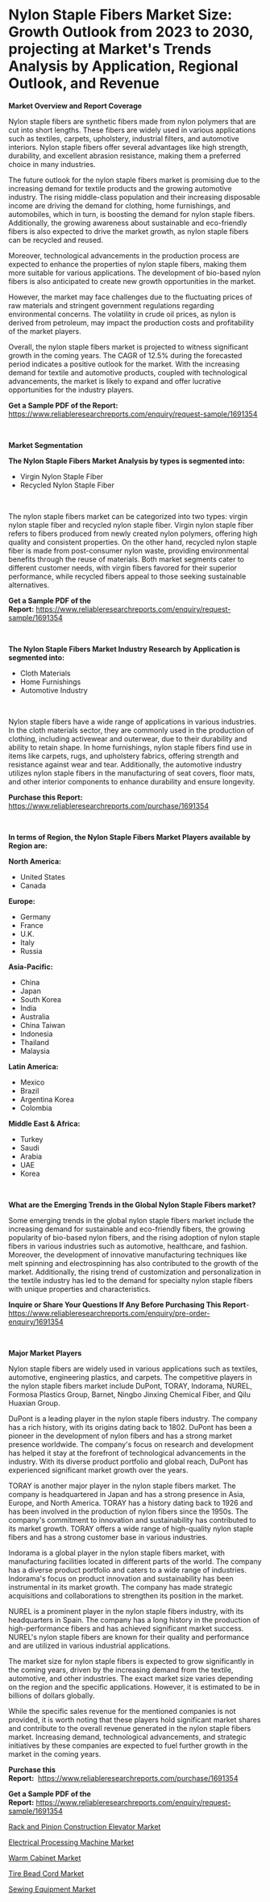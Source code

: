 <p><h1>Nylon Staple Fibers Market Size: Growth Outlook from 2023 to 2030, projecting at Market's Trends Analysis by Application, Regional Outlook, and Revenue</h1></p><p><strong>Market Overview and Report Coverage</strong></p>
<p><p>Nylon staple fibers are synthetic fibers made from nylon polymers that are cut into short lengths. These fibers are widely used in various applications such as textiles, carpets, upholstery, industrial filters, and automotive interiors. Nylon staple fibers offer several advantages like high strength, durability, and excellent abrasion resistance, making them a preferred choice in many industries.</p><p>The future outlook for the nylon staple fibers market is promising due to the increasing demand for textile products and the growing automotive industry. The rising middle-class population and their increasing disposable income are driving the demand for clothing, home furnishings, and automobiles, which in turn, is boosting the demand for nylon staple fibers. Additionally, the growing awareness about sustainable and eco-friendly fibers is also expected to drive the market growth, as nylon staple fibers can be recycled and reused.</p><p>Moreover, technological advancements in the production process are expected to enhance the properties of nylon staple fibers, making them more suitable for various applications. The development of bio-based nylon fibers is also anticipated to create new growth opportunities in the market.</p><p>However, the market may face challenges due to the fluctuating prices of raw materials and stringent government regulations regarding environmental concerns. The volatility in crude oil prices, as nylon is derived from petroleum, may impact the production costs and profitability of the market players.</p><p>Overall, the nylon staple fibers market is projected to witness significant growth in the coming years. The CAGR of 12.5% during the forecasted period indicates a positive outlook for the market. With the increasing demand for textile and automotive products, coupled with technological advancements, the market is likely to expand and offer lucrative opportunities for the industry players.</p></p>
<p><strong>Get a Sample PDF of the Report:</strong> <a href="https://www.reliableresearchreports.com/enquiry/request-sample/1691354">https://www.reliableresearchreports.com/enquiry/request-sample/1691354</a></p>
<p>&nbsp;</p>
<p><strong>Market Segmentation</strong></p>
<p><strong>The Nylon Staple Fibers Market Analysis by types is segmented into:</strong></p>
<p><ul><li>Virgin Nylon Staple Fiber</li><li>Recycled Nylon Staple Fiber</li></ul></p>
<p>&nbsp;</p>
<p><p>The nylon staple fibers market can be categorized into two types: virgin nylon staple fiber and recycled nylon staple fiber. Virgin nylon staple fiber refers to fibers produced from newly created nylon polymers, offering high quality and consistent properties. On the other hand, recycled nylon staple fiber is made from post-consumer nylon waste, providing environmental benefits through the reuse of materials. Both market segments cater to different customer needs, with virgin fibers favored for their superior performance, while recycled fibers appeal to those seeking sustainable alternatives.</p></p>
<p><strong>Get a Sample PDF of the Report:</strong>&nbsp;<a href="https://www.reliableresearchreports.com/enquiry/request-sample/1691354">https://www.reliableresearchreports.com/enquiry/request-sample/1691354</a></p>
<p>&nbsp;</p>
<p><strong>The Nylon Staple Fibers Market Industry Research by Application is segmented into:</strong></p>
<p><ul><li>Cloth Materials</li><li>Home Furnishings</li><li>Automotive Industry</li></ul></p>
<p>&nbsp;</p>
<p><p>Nylon staple fibers have a wide range of applications in various industries. In the cloth materials sector, they are commonly used in the production of clothing, including activewear and outerwear, due to their durability and ability to retain shape. In home furnishings, nylon staple fibers find use in items like carpets, rugs, and upholstery fabrics, offering strength and resistance against wear and tear. Additionally, the automotive industry utilizes nylon staple fibers in the manufacturing of seat covers, floor mats, and other interior components to enhance durability and ensure longevity.</p></p>
<p><strong>Purchase this Report:</strong>&nbsp; <a href="https://www.reliableresearchreports.com/purchase/1691354">https://www.reliableresearchreports.com/purchase/1691354</a></p>
<p>&nbsp;</p>
<p><strong>In terms of Region, the Nylon Staple Fibers Market Players available by Region are:</strong></p>
<p>
    <p> <strong> North America: </strong>
        <ul>
            <li>United States</li>
            <li>Canada</li>
        </ul>
        </p> 
    <p> <strong> Europe: </strong>
        <ul>
            <li>Germany</li>
            <li>France</li>
            <li>U.K.</li>
            <li>Italy</li>
            <li>Russia</li>
        </ul>
        </p> 
    <p> <strong> Asia-Pacific: </strong>
        <ul>
            <li>China</li>
            <li>Japan</li>
            <li>South Korea</li>
            <li>India</li>
            <li>Australia</li>
            <li>China Taiwan</li>
            <li>Indonesia</li>
            <li>Thailand</li>
            <li>Malaysia</li>
        </ul>
        </p> 
    <p> <strong> Latin America: </strong>
        <ul>
            <li>Mexico</li>
            <li>Brazil</li>
            <li>Argentina Korea</li>
            <li>Colombia</li>
        </ul>
        </p> 
    <p> <strong> Middle East & Africa: </strong>
        <ul>
            <li>Turkey</li>
            <li>Saudi</li>
            <li>Arabia</li>
            <li>UAE</li>
            <li>Korea</li>
        </ul>
    </p>
    </p>
<p>&nbsp;</p>
<p><strong>What are the Emerging Trends in the Global Nylon Staple Fibers market?</strong></p>
<p><p>Some emerging trends in the global nylon staple fibers market include the increasing demand for sustainable and eco-friendly fibers, the growing popularity of bio-based nylon fibers, and the rising adoption of nylon staple fibers in various industries such as automotive, healthcare, and fashion. Moreover, the development of innovative manufacturing techniques like melt spinning and electrospinning has also contributed to the growth of the market. Additionally, the rising trend of customization and personalization in the textile industry has led to the demand for specialty nylon staple fibers with unique properties and characteristics.</p></p>
<p><strong>Inquire or Share Your Questions If Any Before Purchasing This Report</strong>- <a href="https://www.reliableresearchreports.com/enquiry/pre-order-enquiry/1691354">https://www.reliableresearchreports.com/enquiry/pre-order-enquiry/1691354</a></p>
<p>&nbsp;</p>
<p><strong>Major Market Players</strong></p>
<p><p>Nylon staple fibers are widely used in various applications such as textiles, automotive, engineering plastics, and carpets. The competitive players in the nylon staple fibers market include DuPont, TORAY, Indorama, NUREL, Formosa Plastics Group, Barnet, Ningbo Jinxing Chemical Fiber, and Qilu Huaxian Group. </p><p>DuPont is a leading player in the nylon staple fibers industry. The company has a rich history, with its origins dating back to 1802. DuPont has been a pioneer in the development of nylon fibers and has a strong market presence worldwide. The company's focus on research and development has helped it stay at the forefront of technological advancements in the industry. With its diverse product portfolio and global reach, DuPont has experienced significant market growth over the years.</p><p>TORAY is another major player in the nylon staple fibers market. The company is headquartered in Japan and has a strong presence in Asia, Europe, and North America. TORAY has a history dating back to 1926 and has been involved in the production of nylon fibers since the 1950s. The company's commitment to innovation and sustainability has contributed to its market growth. TORAY offers a wide range of high-quality nylon staple fibers and has a strong customer base in various industries.</p><p>Indorama is a global player in the nylon staple fibers market, with manufacturing facilities located in different parts of the world. The company has a diverse product portfolio and caters to a wide range of industries. Indorama's focus on product innovation and sustainability has been instrumental in its market growth. The company has made strategic acquisitions and collaborations to strengthen its position in the market.</p><p>NUREL is a prominent player in the nylon staple fibers industry, with its headquarters in Spain. The company has a long history in the production of high-performance fibers and has achieved significant market success. NUREL's nylon staple fibers are known for their quality and performance and are utilized in various industrial applications.</p><p>The market size for nylon staple fibers is expected to grow significantly in the coming years, driven by the increasing demand from the textile, automotive, and other industries. The exact market size varies depending on the region and the specific applications. However, it is estimated to be in billions of dollars globally.</p><p>While the specific sales revenue for the mentioned companies is not provided, it is worth noting that these players hold significant market shares and contribute to the overall revenue generated in the nylon staple fibers market. Increasing demand, technological advancements, and strategic initiatives by these companies are expected to fuel further growth in the market in the coming years.</p></p>
<p><strong>Purchase this Report:</strong>&nbsp;&nbsp;<a href="https://www.reliableresearchreports.com/purchase/1691354">https://www.reliableresearchreports.com/purchase/1691354</a></p>
<p></p>
<p><strong>Get a Sample PDF of the Report:</strong>&nbsp;<a href="https://www.reliableresearchreports.com/enquiry/request-sample/1691354">https://www.reliableresearchreports.com/enquiry/request-sample/1691354</a></p>
<p><p><a href="https://medium.com/@jailynpurdy1934/rack-and-pinion-construction-elevator-market-research-report-its-history-and-forecast-2023-to-2030-a623da079a25">Rack and Pinion Construction Elevator Market</a></p><p><a href="https://www.linkedin.com/pulse/electrical-processing-machine-market-insights-players/">Electrical Processing Machine Market</a></p><p><a href="https://www.linkedin.com/pulse/warm-cabinet-market-challenges-opportunities-growth-drivers/">Warm Cabinet Market</a></p><p><a href="https://medium.com/@germanbraun1929/tire-bead-cord-market-competitive-analysis-market-trends-and-forecast-to-2030-86213700c2c9">Tire Bead Cord Market</a></p><p><a href="https://www.linkedin.com/pulse/sewing-equipment-market-size-2023-2030-global-industrial/">Sewing Equipment Market</a></p></p>